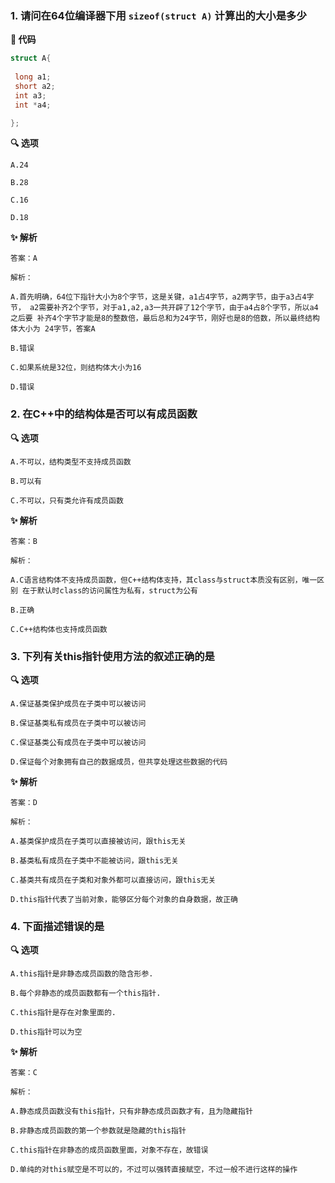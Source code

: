 ### 1. 请问在64位编译器下用 `sizeof(struct A)` 计算出的大小是多少

**📃 代码**

```c
struct A{
    
 long a1;
 short a2;
 int a3;
 int *a4;

};
```

**🔍 选项**

```
A.24

B.28

C.16

D.18
```

**✨ 解析**

```
答案：A

解析：

A.首先明确，64位下指针大小为8个字节，这是关键，a1占4字节，a2两字节，由于a3占4字节， a2需要补齐2个字节，对于a1,a2,a3一共开辟了12个字节，由于a4占8个字节，所以a4之后要 补齐4个字节才能是8的整数倍，最后总和为24字节，刚好也是8的倍数，所以最终结构体大小为 24字节，答案A

B.错误

C.如果系统是32位，则结构体大小为16

D.错误
```



### 2. 在C++中的结构体是否可以有成员函数

**🔍 选项**

```
A.不可以，结构类型不支持成员函数

B.可以有

C.不可以，只有类允许有成员函数
```

**✨ 解析**

```
答案：B

解析：

A.C语言结构体不支持成员函数，但C++结构体支持，其class与struct本质没有区别，唯一区别 在于默认时class的访问属性为私有，struct为公有

B.正确

C.C++结构体也支持成员函数
```



### 3. 下列有关this指针使用方法的叙述正确的是

**🔍 选项**

```
A.保证基类保护成员在子类中可以被访问

B.保证基类私有成员在子类中可以被访问

C.保证基类公有成员在子类中可以被访问

D.保证每个对象拥有自己的数据成员，但共享处理这些数据的代码
```

**✨ 解析**

```
答案：D

解析：

A.基类保护成员在子类可以直接被访问，跟this无关

B.基类私有成员在子类中不能被访问，跟this无关

C.基类共有成员在子类和对象外都可以直接访问，跟this无关

D.this指针代表了当前对象，能够区分每个对象的自身数据，故正确
```



### 4. 下面描述错误的是

**🔍 选项**

```
A.this指针是非静态成员函数的隐含形参.

B.每个非静态的成员函数都有一个this指针.

C.this指针是存在对象里面的.

D.this指针可以为空
```

**✨ 解析**

```
答案：C

解析：

A.静态成员函数没有this指针，只有非静态成员函数才有，且为隐藏指针

B.非静态成员函数的第一个参数就是隐藏的this指针

C.this指针在非静态的成员函数里面，对象不存在，故错误

D.单纯的对this赋空是不可以的，不过可以强转直接赋空，不过一般不进行这样的操作
```





















